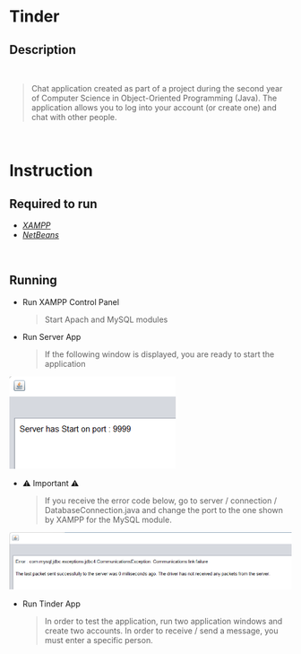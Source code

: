 # **Tinder**
## Description

&nbsp;
>Chat application created as part of a project during the second year of Computer Science in Object-Oriented Programming (Java). The application allows you to log into your account (or create one) and chat with other people.

&nbsp;

# Instruction
## Required to run
- [*XAMPP*](https://www.apachefriends.org/pl/download.html)
- [*NetBeans*](https://netbeans.apache.org/download/index.html)

&nbsp;

## Running
- Run XAMPP Control Panel
  > Start Apach and MySQL modules
- Run Server App
  > If the following window is displayed, you are ready to start the application

![Server](server_start.png)
  
- ⚠️ Important ⚠️
  >If you receive the error code below, go to server / connection / DatabaseConnection.java and change the port to the one shown by XAMPP for the MySQL module.

![Server_Error](error.png)
  
- Run Tinder App
  >In order to test the application, run two application windows and create two accounts. In order to receive / send a message, you must enter a specific person.
